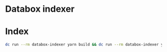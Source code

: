 # Databox indexer

# Index

```bash
dc run --rm databox-indexer yarn build && dc run --rm databox-indexer yarn console index <location-name>
```
